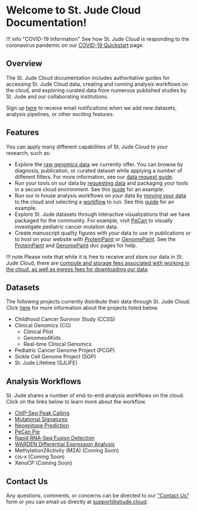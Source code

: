 # Welcome to St. Jude Cloud Documentation!

!!! info "COVID-19 Information"
    See how St. Jude Cloud is responding to the coronavirus pandemic on our [COVID-19 Quickstart](../../guides/covid-19/) page.

## Overview

The St. Jude Cloud documentation includes authoritative guides for accessing St. Jude Cloud data, creating and running analysis workflows on the cloud, and exploring curated data from numerous published studies by St. Jude and our collaborating institutions. 

Sign up [here](https://hospital.stjude.org/apps/forms/fb/st-jude-cloud-subscribe/) to receive email notifications when we add new datasets, analysis pipelines, or other exciting features.

## Features

You can apply many different capabilities of St. Jude Cloud to your research, such as:

* Explore the [raw genomics data](https://platform.stjude.cloud/requests/diseases) we currently offer. You can browse by diagnosis, publication, or curated dataset while applying a number of different filters. For more information, see our [data request guide](./guides/data/data-request.md).
* Run your tools on our data by [requesting data](./guides/data/data-request.md) and packaging your tools in a secure cloud environment. See this [guide](./guides/data/creating-a-cloud-app.md) for an example.
* Run our in house analysis workflows on *your* data by [moving your data](./guides/data/data-transfer-app.md) to the cloud and selecting a [workflow](#analysis-workflows) to run. See this [guide](./guides/tools/rapid-rnaseq.md) for an example. 
* Explore St. Jude datasets through interactive visualizations that we have packaged for the community. For example, visit [PeCan](https://pecan.stjude.cloud) to visually investigate pediatric cancer mutation data.
* Create manuscript quality figures with *your* data to use in publications or to host on your website with [ProteinPaint](https://pecan.stjude.cloud/proteinpaint/TP53) or [GenomePaint](https://genomepaint.stjude.cloud/). See the [ProteinPaint](./guides/portals/pecan.md#proteinpaint) and [GenomePaint](./guides/portals/genome-paint.md) doc pages for help.

!!! note
    Please note that while it is free to receive and store our data in St. Jude Cloud, there are [compute and storage fees associated with working in the cloud, as well as egress fees for downloading our data](faq.md#will-i-be-charged-for-using-st-jude-cloud). 

## Datasets

The following projects currently distribute their data through St. Jude Cloud. Click [here](./guides/data/about-our-data.md#data-access-units) for more information about the projects listed below.

* Childhood Cancer Survivor Study (CCSS)
* Clinical Genomics (CG)
    * Clinical Pilot
    * Genomes4Kids
    * Real-time Clinical Genomics
* Pediatric Cancer Genome Project (PCGP)
* Sickle Cell Genome Project (SGP)
* St. Jude Lifetime (SJLIFE)



## Analysis Workflows

St. Jude shares a number of end-to-end analysis workflows on the cloud. Click on the links below to learn more about the workflow.

* [ChIP-Seq Peak Calling](https://platform.stjude.cloud/tools/chip-seq)
* [Mutational Signatures](https://platform.stjude.cloud/tools/mutational_signatures)
* [Neoepitope Prediction](https://platform.stjude.cloud/tools/neoepitopepred)
* [PeCan Pie](https://platform.stjude.cloud/tools/pecan_pie)
* [Rapid RNA-Seq Fusion Detection](https://platform.stjude.cloud/tools/rapid_rna-seq)
* [WARDEN Differential Expression Analysis](https://platform.stjude.cloud/tools/warden)
* Methylation2Activity (M2A) (Coming Soon) 
* cis-x (Coming Soon) 
* XenoCP (Coming Soon) 

## Contact Us

Any questions, comments, or concerns can be directed to our ["Contact Us"](https://stjude.cloud/contact) form or you can email us directly at support@stjude.cloud.
